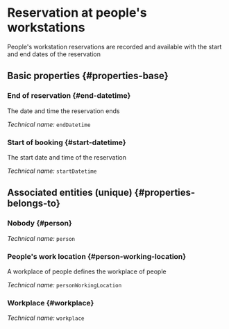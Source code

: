 # Reservation at people's workstations
<!--- THIS FILE IS GENERATED PLEASE DO NOT EDIT IT DIRECTLY --->

People's workstation reservations are recorded and available with the start and end dates of the reservation

## Basic properties {#properties-base}

### End of reservation {#end-datetime}

The date and time the reservation ends

*Technical name:* ```endDatetime```

### Start of booking {#start-datetime}

The start date and time of the reservation

*Technical name:* ```startDatetime```


## Associated entities (unique) {#properties-belongs-to}

### Nobody {#person}



*Technical name:* ```person```

### People's work location {#person-working-location}

A workplace of people defines the workplace of people

*Technical name:* ```personWorkingLocation```

### Workplace {#workplace}



*Technical name:* ```workplace```





